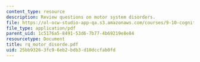 ```yaml
---
content_type: resource
description: Review questions on motor system disorders.
file: https://ol-ocw-studio-app-qa.s3.amazonaws.com/courses/9-10-cognitive-neuroscience-spring-2006/25bb93263fc96eb2bdb3d10dccfab0fd_rq_motor_disorde.pdf
file_type: application/pdf
parent_uid: 1c5176a5-8491-53d6-7b77-4b69219e8e84
resourcetype: Document
title: rq_motor_disorde.pdf
uid: 25bb9326-3fc9-6eb2-bdb3-d10dccfab0fd
---
```

